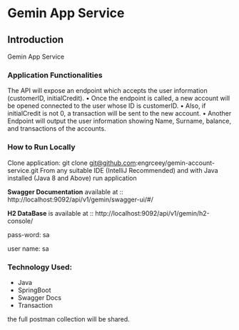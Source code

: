 # Gemin App Service

## Introduction 
Gemin App Service 

### Application Functionalities
The API will expose an endpoint which accepts the user information (customerID, initialCredit).
• Once the endpoint is called, a new account will be opened connected to the user whose ID is customerID.
• Also, if initialCredit is not 0, a transaction will be sent to the new account.
• Another Endpoint will output the user information showing Name, Surname, balance, and
transactions of the accounts.

### How to Run Locally
Clone application: git clone git@github.com:engrceey/gemin-account-service.git
From any suitable IDE (IntelliJ Recommended) and with Java installed (Java 8 and Above) run application


**Swagger Documentation** available at :: http://localhost:9092/api/v1/gemin/swagger-ui/#/

**H2 DataBase** is available at :: http://localhost:9092/api/v1/gemin/h2-console/

pass-word: sa

user name: sa

### Technology Used:
* Java
* SpringBoot
* Swagger Docs
* Transaction

the full postman collection will be shared.
